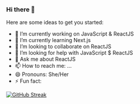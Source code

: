 ### Hi there 👋

Here are some ideas to get you started:

- 🔭 I’m currently working on JavaScript & ReactJS
- 🌱 I’m currently learning Next.js
- 👯 I’m looking to collaborate on ReactJS
- 🤔 I’m looking for help with JavaScript $ ReactJS
- 💬 Ask me about ReactJS
- 📫 How to reach me: ...
- 😄 Pronouns: She/Her
- ⚡ Fun fact: 

[![GitHub Streak](https://streak-stats.demolab.com?user=priyalgoti07&theme=merko&hide_border=true&date_format=j%20M%5B%20Y%5D)](https://git.io/streak-stats)
